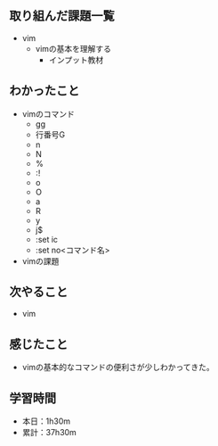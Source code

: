 ## 取り組んだ課題一覧
- vim
  - vimの基本を理解する
    - インプット教材
## わかったこと
- vimのコマンド
  - gg
  - 行番号G
  - n
  - N
  - %
  - :!
  - o
  - O
  - a
  - R
  - y
  - j$
  - :set ic
  - :set no<コマンド名>
- vimの課題
## 次やること
- vim
## 感じたこと
- vimの基本的なコマンドの便利さが少しわかってきた。
## 学習時間
- 本日：1h30m
- 累計：37h30m
